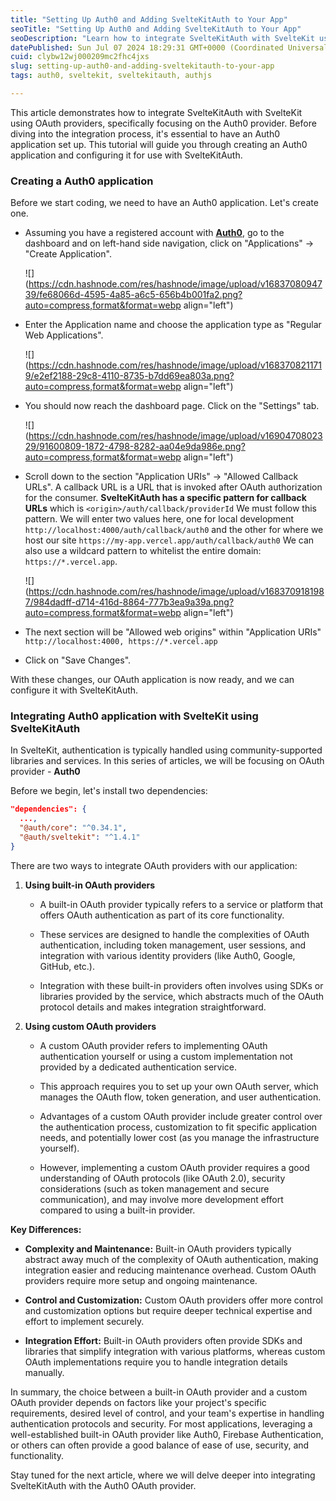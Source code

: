 ```yaml
---
title: "Setting Up Auth0 and Adding SvelteKitAuth to Your App"
seoTitle: "Setting Up Auth0 and Adding SvelteKitAuth to Your App"
seoDescription: "Learn how to integrate SvelteKitAuth with SvelteKit using Auth0 for secure authentication. Follow our step-by-step guide to set up and configure your Auth0 "
datePublished: Sun Jul 07 2024 18:29:31 GMT+0000 (Coordinated Universal Time)
cuid: clybw12wj000209mc2fhc4jxs
slug: setting-up-auth0-and-adding-sveltekitauth-to-your-app
tags: auth0, sveltekit, sveltekitauth, authjs

---
```


This article demonstrates how to integrate SvelteKitAuth with SvelteKit using OAuth providers, specifically focusing on the Auth0 provider. Before diving into the integration process, it's essential to have an Auth0 application set up. This tutorial will guide you through creating an Auth0 application and configuring it for use with SvelteKitAuth.

### Creating a Auth0 application

Before we start coding, we need to have an Auth0 application. Let's create one.

* Assuming you have a registered account with [**Auth0**](https://auth0.com/), go to the dashboard and on left-hand side navigation, click on "Applications" -&gt; "Create Application".
    
    ![](https://cdn.hashnode.com/res/hashnode/image/upload/v1683708094739/fe68066d-4595-4a85-a6c5-656b4b001fa2.png?auto=compress,format&format=webp align="left")
    
* Enter the Application name and choose the application type as "Regular Web Applications".
    
    ![](https://cdn.hashnode.com/res/hashnode/image/upload/v1683708211719/e2ef2188-29c8-4110-8735-b7dd69ea803a.png?auto=compress,format&format=webp align="left")
    
* You should now reach the dashboard page. Click on the "Settings" tab.
    
    ![](https://cdn.hashnode.com/res/hashnode/image/upload/v1690470802329/91600809-1872-4798-8282-aa04e9da986e.png?auto=compress,format&format=webp align="left")
    
* Scroll down to the section "Application URIs" -&gt; "Allowed Callback URLs". A callback URL is a URL that is invoked after OAuth authorization for the consumer. **SvelteKitAuth has a specific pattern for callback URLs** which is `<origin>/auth/callback/providerId` We must follow this pattern. We will enter two values here, one for local development `http://localhost:4000/auth/callback/auth0` and the other for where we host our site `https://my-app.vercel.app/auth/callback/auth0` We can also use a wildcard pattern to whitelist the entire domain: `https://*.vercel.app`.
    
    ![](https://cdn.hashnode.com/res/hashnode/image/upload/v1683709181987/984dadff-d714-416d-8864-777b3ea9a39a.png?auto=compress,format&format=webp align="left")
    
* The next section will be "Allowed web origins" within "Application URIs" `http://localhost:4000, https://*.vercel.app`
    
* Click on "Save Changes".
    

With these changes, our OAuth application is now ready, and we can configure it with SvelteKitAuth.

### Integrating Auth0 application with SvelteKit using SvelteKitAuth

In SvelteKit, authentication is typically handled using community-supported libraries and services. In this series of articles, we will be focusing on OAuth provider - **Auth0**

Before we begin, let's install two dependencies:

```json
"dependencies": {
  ...,
  "@auth/core": "^0.34.1",
  "@auth/sveltekit": "^1.4.1"
}
```

There are two ways to integrate OAuth providers with our application:

1. **Using built-in OAuth providers**
    
    * A built-in OAuth provider typically refers to a service or platform that offers OAuth authentication as part of its core functionality.
        
    * These services are designed to handle the complexities of OAuth authentication, including token management, user sessions, and integration with various identity providers (like Auth0, Google, GitHub, etc.).
        
    * Integration with these built-in providers often involves using SDKs or libraries provided by the service, which abstracts much of the OAuth protocol details and makes integration straightforward.
        
2. **Using custom OAuth providers**
    
    * A custom OAuth provider refers to implementing OAuth authentication yourself or using a custom implementation not provided by a dedicated authentication service.
        
    * This approach requires you to set up your own OAuth server, which manages the OAuth flow, token generation, and user authentication.
        
    * Advantages of a custom OAuth provider include greater control over the authentication process, customization to fit specific application needs, and potentially lower cost (as you manage the infrastructure yourself).
        
    * However, implementing a custom OAuth provider requires a good understanding of OAuth protocols (like OAuth 2.0), security considerations (such as token management and secure communication), and may involve more development effort compared to using a built-in provider.
        

**Key Differences:**

* **Complexity and Maintenance:** Built-in OAuth providers typically abstract away much of the complexity of OAuth authentication, making integration easier and reducing maintenance overhead. Custom OAuth providers require more setup and ongoing maintenance.
    
* **Control and Customization:** Custom OAuth providers offer more control and customization options but require deeper technical expertise and effort to implement securely.
    
* **Integration Effort:** Built-in OAuth providers often provide SDKs and libraries that simplify integration with various platforms, whereas custom OAuth implementations require you to handle integration details manually.
    

In summary, the choice between a built-in OAuth provider and a custom OAuth provider depends on factors like your project's specific requirements, desired level of control, and your team's expertise in handling authentication protocols and security. For most applications, leveraging a well-established built-in OAuth provider like Auth0, Firebase Authentication, or others can often provide a good balance of ease of use, security, and functionality.

Stay tuned for the next article, where we will delve deeper into integrating SvelteKitAuth with the Auth0 OAuth provider.